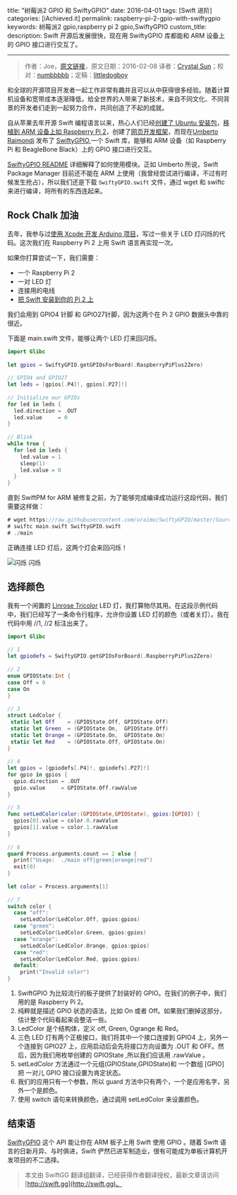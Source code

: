 title: "树莓派2 GPIO 和 SwiftyGPIO"
date: 2016-04-01
tags: [Swift 进阶]
categories: [iAchieved.it]
permalink: raspberry-pi-2-gpio-with-swiftygpio
keywords: 树莓派2 gpio,raspberry pi 2 gpio,SwiftyGPIO
custom_title: 
description: Swift 开源后发展很快，现在用 SwiftyGPIO 库都能和 ARM 设备上的 GPIO 接口进行交互了。

---
> 作者：Joe，[原文链接](http://dev.iachieved.it/iachievedit/raspberry-pi-2-gpio-with-swiftygpio/)，原文日期：2016-02-08
> 译者：[Crystal Sun](http://www.jianshu.com/users/7a2d2cc38444/latest_articles)；校对：[numbbbbb](http://numbbbbb.com/)；定稿：[littledogboy](undefined)
  







<!--此处开始正文-->

和全球的开源项目开发者一起工作非常有趣并且可以从中获得很多经验。随着计算机设备和宽带成本逐渐降低，给全世界的人带来了新技术，来自不同文化、不同背景的开发者们走到一起努力合作，共同创造了不起的成就。

自从苹果去年开源 Swift 编程语言以来，热心人们已经[创建了 Ubuntu 安装包](http://dev.iachieved.it/iachievedit/ubuntu-packages-for-open-source-swift/)，[移植到 ARM 设备上如 Raspberry Pi 2](http://www.housedillon.com/?p=2287)，创建了[网页开发框架](http://dev.iachieved.it/iachievedit/building-rest-apis-with-zewo/)，而现在[Umberto Raimondi](https://www.uraimo.com) 发布了 [SwiftyGPIO](https://github.com/uraimo/SwiftyGPIO),一个 Swift 库，能够和 ARM 设备（如 Raspberry Pi 和 BeagleBone Black）上的 GPIO 接口进行交互。

<!--more-->

[SwiftyGPIO README](https://github.com/uraimo/SwiftyGPIO/blob/master/README.md) 详细解释了如何使用模块。正如 Umberto 所说，Swift Package Manager 目前还不能在 ARM 上使用（我曾经尝试进行编译，不过有时候发生抢占），所以我们还是下载 `SwiftyGPIO.swift` 文件，通过 wget 和 swiftc  来进行编译，将所有的东西连起来。

## Rock Chalk 加油

去年，我参与过[使用 Xcode 开发 Arduino 项目](http://dev.iachieved.it/iachievedit/getting-started-with-arduino-and-xcode/)，写过一些关于 LED 灯闪烁的代码。这次我们在 Raspberry Pi 2 上用 Swift 语言再实现一次。

如果你打算尝试一下，我们需要：

* 一个 Raspberry Pi 2
* 一对 LED 灯
* 连接用的电线
* [把 Swift 安装到你的 Pi 2 上](http://dev.iachieved.it/iachievedit/open-source-swift-on-raspberry-pi-2/)

我们会用到 GPIO4 针脚 和 GPIO27针脚，因为这两个在 Pi 2 GPIO 数据头中靠的很近。

下面是 main.swift 文件，能够让两个 LED 灯来回闪烁。

```swift
import Glibc
 
let gpios = SwiftyGPIO.getGPIOsForBoard(.RaspberryPiPlus2Zero)
 
// GPIO4 and GPIO27
let leds = [gpios[.P4]!, gpios[.P27]!]
 
// Initialize our GPIOs
for led in leds {
  led.direction = .OUT
  led.value     = 0
}
 
// Blink
while true {
  for led in leds {
    led.value = 1
    sleep(1)
    led.value = 0
  }
}
```

直到 SwiftPM for ARM 被修复之前，为了能够完成编译成功运行这段代码，我们需要这样做：

```swift
# wget https://raw.githubusercontent.com/uraimo/SwiftyGPIO/master/Sources/SwiftyGPIO.swift
# swiftc main.swift SwiftyGPIO.swift
# ./main
```

正确连接 LED 灯后，这两个灯会来回闪烁！

![闪烁 闪烁](https://swift.gg/img/articles/raspberry-pi-2-gpio-with-swiftygpio/SwiftLEDs.png1459473018.7848978)

## 选择颜色

我有一个闲置的 [Linrose Tricolor](http://www.amazon.com/Linrose-B4361H1-Green-Amber-Tricolor/dp/B008K1SWEC) LED 灯，我打算物尽其用。在这段示例代码中，我们已经写了一条命令行程序，允许你设置 LED 灯的颜色（或者关灯）。我在代码中用 //1, //2 标注出来了。

```swift
import Glibc
 
// 1
let gpiodefs = SwiftyGPIO.getGPIOsForBoard(.RaspberryPiPlus2Zero)
 
// 2
enum GPIOState:Int {
case Off = 0
case On 
}
 
// 3
struct LedColor {
 static let Off    = (GPIOState.Off, GPIOState.Off) 
 static let Green  = (GPIOState.On,  GPIOState.Off)
 static let Orange = (GPIOState.On,  GPIOState.On)
 static let Red    = (GPIOState.Off, GPIOState.On)
}
 
// 4
let gpios = [gpiodefs[.P4]!, gpiodefs[.P27]!]
for gpio in gpios {
  gpio.direction = .OUT
  gpio.value     = GPIOState.Off.rawValue
}
 
// 5
func setLedColor(color:(GPIOState,GPIOState), gpios:[GPIO]) {
  gpios[0].value = color.0.rawValue
  gpios[1].value = color.1.rawValue
}
 
// 6
guard Process.arguments.count == 2 else {
  print("Usage:  ./main off|green|orange|red")
  exit(0)
}
 
let color = Process.arguments[1]
 
// 7
switch color {
  case "off":
    setLedColor(LedColor.Off, gpios:gpios)
  case "green":
    setLedColor(LedColor.Green, gpios:gpios)
  case "orange":
    setLedColor(LedColor.Orange, gpios:gpios)
  case "red":
    setLedColor(LedColor.Red, gpios:gpios)
  default:
    print("Invalid color")
}
```

1. SwiftGPIO 为比较流行的板子提供了封装好的 GPIO。在我们的例子中，我们用的是 Raspberry Pi 2。
2. 纯粹就是描述 GPIO 状态的语法，比如 On 或者 Off。如果我们删掉这部分，估计整个代码看起来会整洁一些。
3. LedColor 是个结构体，定义 off, Green, Ogrange 和 Red。
4. 三色 LED 灯有两个正极接口，我们将其中一个接口连接到 GPIO4 上，另外一个连接到 GPIO27 上，应用启动后会先将接口方向设置为 .OUT 和 OFF。然后，因为我们用枚举创建的 GPIOState ,所以我们应该用 .rawValue 。
5. setLedColor 方法通过一个元组(GPIOState,GPIOState)和 一个数组 [GPIO] 把 一对儿 GPIO 接口设置为肯定状态。 
6. 我们的应用只有一个参数，所以 guard 方法中只有两个，一个是应用名字，另外一个是颜色。
7. 使用 switch 语句来转换颜色，通过调用 setLedColor 来设置颜色。

## 结束语

[SwiftyGPIO](https://github.com/uraimo/SwiftyGPIO) 这个 API 能让你在 ARM 板子上用 Swift 使用 GPIO 。随着 Swift 语言的日新月异、与时俱进，Swift 俨然已进军制造业，很有可能成为单板计算机开发项目的不二选择。
> 本文由 SwiftGG 翻译组翻译，已经获得作者翻译授权，最新文章请访问 [http://swift.gg](http://swift.gg)。